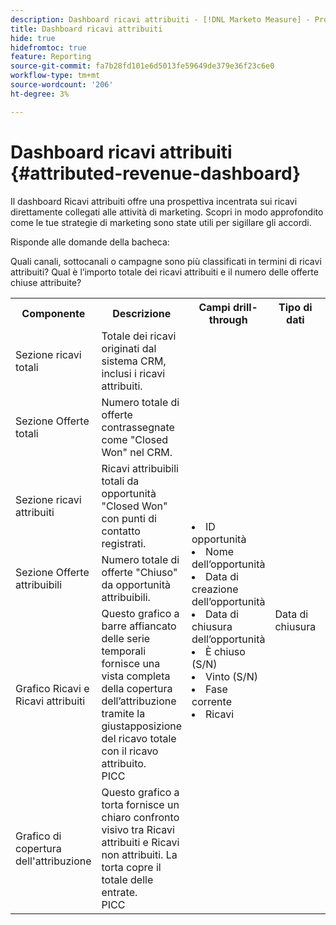 ```yaml
---
description: Dashboard ricavi attribuiti - [!DNL Marketo Measure] - Prodotto
title: Dashboard ricavi attribuiti
hide: true
hidefromtoc: true
feature: Reporting
source-git-commit: fa7b28fd101e6d5013fe59649de379e36f23c6e0
workflow-type: tm+mt
source-wordcount: '206'
ht-degree: 3%

---
```


# Dashboard ricavi attribuiti {#attributed-revenue-dashboard}

Il dashboard Ricavi attribuiti offre una prospettiva incentrata sui ricavi direttamente collegati alle attività di marketing. Scopri in modo approfondito come le tue strategie di marketing sono state utili per sigillare gli accordi.

Risponde alle domande della bacheca:

Quali canali, sottocanali o campagne sono più classificati in termini di ricavi attribuiti?
Qual è l’importo totale dei ricavi attribuiti e il numero delle offerte chiuse attribuite?

<table style="table-layout:auto"> 
<tbody>
  <tr> 
   <th>Componente</th> 
   <th>Descrizione</th>
   <th>Campi drill-through</th>
   <th>Tipo di dati</th>
   <th>Filtri</th>
  </tr>
  <tr>
    <td>Sezione ricavi totali</td>
    <td>Totale dei ricavi originati dal sistema CRM, inclusi i ricavi attribuiti.</td>
    <td rowspan="6"><li>ID opportunità</li>
<li>Nome dell’opportunità</li>
<li>Data di creazione dell’opportunità</li>
<li>Data di chiusura dell’opportunità</li>
<li>È chiuso (S/N)</li>
<li>Vinto (S/N)</li>
<li>Fase corrente</li>
<li>Ricavi</li></td>
    <td rowspan="6">Data di chiusura</td>
    <td rowspan="6">Data</td>
  </tr>
  <tr>
    <td>Sezione Offerte totali</td>
    <td>Numero totale di offerte contrassegnate come "Closed Won" nel CRM.</td>
  </tr>
  <tr>
    <td>Sezione ricavi attribuiti</td>
    <td>Ricavi attribuibili totali da opportunità "Closed Won" con punti di contatto registrati.</td>
  </tr>
  <tr>
    <td>Sezione Offerte attribuibili</td>
    <td>Numero totale di offerte "Chiuso" da opportunità attribuibili.</td>
  </tr>
  <tr>
    <td>Grafico Ricavi e Ricavi attribuiti</td>
    <td>Questo grafico a barre affiancato delle serie temporali fornisce una vista completa della copertura dell’attribuzione tramite la giustapposizione del ricavo totale con il ricavo attribuito.
    <br/>PICC</td>
  </tr>
  <tr>
    <td>Grafico di copertura dell'attribuzione</td>
    <td>Questo grafico a torta fornisce un chiaro confronto visivo tra Ricavi attribuiti e Ricavi non attribuiti. La torta copre il totale delle entrate.
    <br/>
    PICC</td>
  </tr>
</tbody>
</table>
